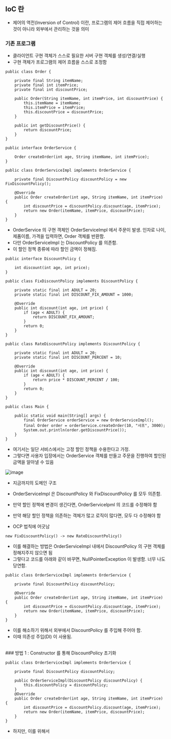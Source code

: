 ## IoC 란
- 제어의 역전(Inversion of Control) 이란, 프로그램의 제어 흐름을 직접 제어하는 것이 아니라 외부에서 관리하는 것을 의미
### 기존 프로그램
- 클라이언트 구현 객체가 스스로 필요한 서버 구현 객체를 생성/연결/실행
- 구현 객체가 프로그램의 제어 흐름을 스스로 조정함

```
public class Order {

    private final String itemName;
    private final int itemPrice;
    private final int discountPrice;

    public Order(String itemName, int itemPrice, int discountPrice) {
        this.itemName = itemName;
        this.itemPrice = itemPrice;
        this.discountPrice = discountPrice;
    }

    public int getDiscountPrice() {
        return discountPrice;
    }
}

public interface OrderService {

    Order createOrder(int age, String itemName, int itemPrice);
}

public class OrderServiceImpl implements OrderService {

    private final DiscountPolicy discountPolicy = new FixDiscountPolicy();

    @Override
    public Order createOrder(int age, String itemName, int itemPrice) {
        int discountPrice = discountPolicy.discount(age, itemPrice);
        return new Order(itemName, itemPrice, discountPrice);
    }
}
```
- OrderService 의 구현 객체인  OrderServiceImpl 에서 주문이 발생. 인자로 나이, 제품이름, 가격을 입력하면, Order 객체를 반환함.
- 다만 OrderServiceImpl 는 DiscountPolicy 를 의존함.
- 이 할인 정책 종류에 따라 할인 금액이 정해짐.

```
public interface DiscountPolicy {

    int discount(int age, int price);
}

public class FixDiscountPolicy implements DiscountPolicy {

    private static final int ADULT = 20;
    private static final int DISCOUNT_FIX_AMOUNT = 1000;

    @Override
    public int discount(int age, int price) {
        if (age < ADULT) {
            return DISCOUNT_FIX_AMOUNT;
        }
        return 0;
    }
}

public class RateDiscountPolicy implements DiscountPolicy {

    private static final int ADULT = 20;
    private static final int DISCOUNT_PERCENT = 10;

    @Override
    public int discount(int age, int price) {
        if (age < ADULT) {
            return price * DISCOUNT_PERCENT / 100;
        }
        return 0;
    }
}
```
```
public class Main {

    public static void main(String[] args) {
        final OrderService orderService = new OrderServiceImpl();
        final Order order = orderService.createOrder(10, "샤프", 3000);
        System.out.println(order.getDiscountPrice());
    }
}
```
- 여기서는 일단 서비스에서는 고정 할인 정책을 수용한다고 가정.
- 그렇다면 사용자 입장에서는 OrderService 객체를 만들고 주문을 진행하여 할인된 금액을 알아낼 수 있음

![image](https://user-images.githubusercontent.com/109256744/189495451-11ed8d2e-9599-4a89-bc6f-60d6af894224.png)

- 지금까지의 도메인 구조
- OrderServiceImpl 은 DiscountPolicy 와 FixDiscountPolicy 를 모두 의존함. 

- 만약 할인 정책에 변경이 생긴다면, OrderServiceIpml 의 코드를 수정해야 함
- 만약 해당 할인 정책을 의존하는 객체가 많고 로직이 많다면, 모두 다 수정해야 함
- OCP 법칙에 어긋남
```
new FixDiscountPolicy() -> new RateDiscountPolicy()
```

- 이를 해결하는 방법은 OrderServiceImpl 내에서 DiscountPolicy 의 구현 객체를 정해지주지 않으면 됨
- 그렇다고 코드를 아래와 같이 바꾸면, NullPointerException 이 발생함. 너무 나도 당연함.

```
public class OrderServiceImpl implements OrderService {

    private final DiscountPolicy discountPolicy;

    @Override
    public Order createOrder(int age, String itemName, int itemPrice) {
        int discountPrice = discountPolicy.discount(age, itemPrice);
        return new Order(itemName, itemPrice, discountPrice);
    }
}
```

- 이를 해소하기 위해서 외부에서 DiscountPolicy 를 주입해 주어야 함.
- 이때 의존성 주입(DI) 이 사용됨. 
<br>
### 방법 1 :  Constructor 를 통해 DiscountPolicy 초기화

```
public class OrderServiceImpl implements OrderService {

    private final DiscountPolicy discountPolicy;

    public OrderServiceImpl(DiscountPolicy discountPolicy) {
        this.discountPolicy = discountPolicy;
    }
    @Override
    public Order createOrder(int age, String itemName, int itemPrice) {
        int discountPrice = discountPolicy.discount(age, itemPrice);
        return new Order(itemName, itemPrice, discountPrice);
    }
}
```
- 하지만, 이를 위해서 

```

